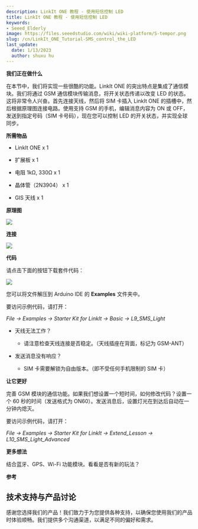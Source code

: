 ```yaml
---
description: LinkIt ONE 教程 - 使用短信控制 LED
title: LinkIt ONE 教程 - 使用短信控制 LED
keywords:
- Seeed_Elderly
image: https://files.seeedstudio.com/wiki/wiki-platform/S-tempor.png
slug: /cn/LinkIt_ONE_Tutorial-SMS_control_the_LED
last_update:
  date: 1/13/2023
  author: shuxu hu
---
```


**我们正在做什么**

在本节中，我们将实现一些很酷的功能。LinkIt ONE 的突出特点是集成了通信模块。我们将通过 GSM 通信模块传输消息，将开关状态传递以改变 LED 的状态。这将非常令人兴奋。首先连接天线，然后将 SIM 卡插入 LinkIt ONE 的插槽中，然后根据原理图连接电路。使用支持 GSM 的手机，编辑消息内容为 ON 或 OFF，发送到指定号码（SIM 卡号码），现在您可以控制 LED 的开关状态，并实现全球同步。

**所需物品**

*   LinkIt ONE x 1

*   扩展板 x 1

*   电阻 1kΩ, 330Ω x 1

*   晶体管（2N3904） x 1

*   GIS 天线 x 1

**原理图**

![](https://files.seeedstudio.com/wiki/LinkIt_ONE_Tutorial-SMS_control_the_LED/img/LinkItONE_Kit_1_1.jpg)

**连接**

![](https://files.seeedstudio.com/wiki/LinkIt_ONE_Tutorial-SMS_control_the_LED/img/LinkItONE_Kit_1_2.png)

**代码**

请点击下面的按钮下载套件代码：

[![](https://files.seeedstudio.com/wiki/LinkIt_ONE_Tutorial-SMS_control_the_LED/img/Code_sidekick_linkit.png)](https://github.com/Seeed-Studio/Sidekick_Basic_Kit_for_LinkIt)

您可以将文件解压到 Arduino IDE 的 **Examples** 文件夹中。

要访问示例代码，请打开：

_File -> Examples -> Starter Kit for LinkIt -> Basic -> L9_SMS_Light_

*   天线无法工作？

    *   请注意检查天线连接是否稳定。（天线插座在背面，标记为 GSM-ANT）

*   发送消息没有响应？

    *   SIM 卡需要解锁为自由版本。（即不受任何手机限制的 SIM 卡）

**让它更好**

完善 GSM 模块的通信功能。如果我们想设置一个短时间，如何修改代码？设置一个 60 秒的时间（发送格式为 ON60）。发送消息后，设置灯光在到达后自动在一分钟内熄灭。

要访问示例代码，请打开：

_File -> Examples -> Starter Kit for LinkIt -> Extend_Lesson -> L10_SMS_Light_Advanced_

**更多想法**

结合蓝牙、GPS、Wi-Fi 功能模块。看看是否有新的玩法？

**参考**

<!-- *   [基础知识](/LinkIt_ONE_Tutorial-The_Basics)

*   [Hello World](/LinkIt_ONE_Tutorial-Hello_World)

*   [按钮开关](/LinkIt_ONE_Tutorial-Push_Button)

*   [跑马灯](/LinkIt_ONE_Tutorial-Marquee)

*   [多彩世界](/LinkIt_ONE_Tutorial-Colorful_World)

*   [模拟接口](/LinkIt_ONE_Tutorial-Analog_Interface)

*   [迷你舵机](/LinkIt-ONE-Tutorial---Mini-Servo)

*   [光传感器](/LinkIt_ONE_Tutorial-Light-Sensor)

*   [短信控制 LED](/LinkIt_ONE_Tutorial-SMS_control_the_LED)

*   [通过网页获取温度](/LinkIt_ONE_Tutorial-Get_temperature_with_Webpage) -->

## 技术支持与产品讨论

感谢您选择我们的产品！我们致力于为您提供各种支持，以确保您使用我们的产品时体验顺畅。我们提供多个沟通渠道，以满足不同的偏好和需求。

<div class="button_tech_support_container">
<a href="https://forum.seeedstudio.com/" class="button_forum"></a> 
<a href="https://www.seeedstudio.com/contacts" class="button_email"></a>
</div>

<div class="button_tech_support_container">
<a href="https://discord.gg/eWkprNDMU7" class="button_discord"></a> 
<a href="https://github.com/Seeed-Studio/wiki-documents/discussions/69" class="button_discussion"></a>
</div>